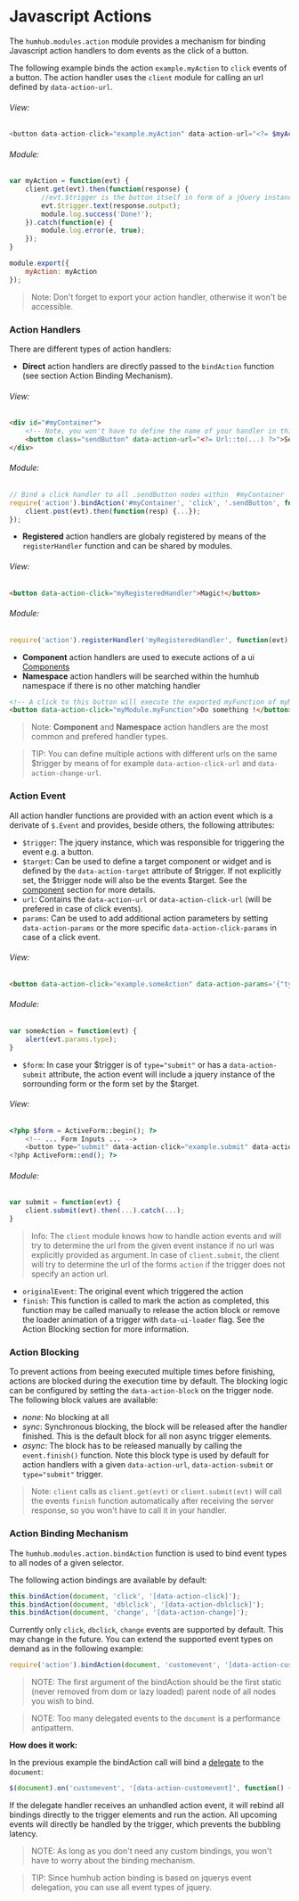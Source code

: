 Javascript Actions
=======

The `humhub.modules.action` module provides a mechanism for binding Javascript action handlers to dom events as the click of a button.

The following example binds the action `example.myAction` to `click` events of a button.
The action handler uses the `client` module for calling an url defined by `data-action-url`. 

###### View:

```php
<button data-action-click="example.myAction" data-action-url="<?= $myActionUrl ?>">Call my action!</button>
```

###### Module:

```javascript
var myAction = function(evt) {
    client.get(evt).then(function(response) {
        //evt.$trigger is the button itself in form of a jQuery instance
        evt.$trigger.text(response.output);
        module.log.success('Done!');
    }).catch(function(e) {
        module.log.error(e, true);
    });
}

module.export({
    myAction: myAction
});
```

> Note: Don't forget to export your action handler, otherwise it won't be accessible.

### Action Handlers

There are different types of action handlers:

- **Direct** action handlers are directly passed to the `bindAction` function (see section Action Binding Mechanism).

###### View:
```html
<div id="#myContainer">
    <!-- Note, you won't have to define the name of your handler in this case -->
    <button class="sendButton" data-action-url="<?= Url::to(...) ?>">Send</button>
</div>
```

###### Module:
```javascript
// Bind a click handler to all .sendButton nodes within  #myContainer
require('action').bindAction('#myContainer', 'click', '.sendButton', function(evt) {
    client.post(evt).then(function(resp) {...});
});
```
- **Registered** action handlers are globaly registered by means of the `registerHandler` function and can be shared by modules.

###### View:
```html
<button data-action-click="myRegisteredHandler">Magic!</button>
```

###### Module:
```javascript
require('action').registerHandler('myRegisteredHandler', function(evt) {/*...*/});
```
- **Component** action handlers are used to execute actions of a ui  [Components](javascript-components.md)
- **Namespace** action handlers will be searched within the humhub namespace if there is no other matching handler

```html
<!-- A click to this button will execute the exported myFunction of myModule -->
<button data-action-click="myModule.myFunction">Do something !</button>
```

> Note: **Component** and **Namespace** action handlers are the most common and prefered handler types.

> TIP: You can define multiple actions with different urls on the same $trigger by means of for example `data-action-click-url` and `data-action-change-url`.

### Action Event

All action handler functions are provided with an action event which is a derivate of `$.Event` and provides, beside others, the following attributes:

- `$trigger`: The jquery instance, which was responsible for triggering the event e.g. a button.
- `$target`: Can be used to define a target component or widget and is defined by the `data-action-target` attribute of $trigger. If not explicitly set, the $trigger node will also be the events $target. See the [component](javascript-components.md) section for more details. 
- `url`: Contains the `data-action-url` or `data-action-click-url` (will be prefered in case of click events).
- `params`: Can be used to add additional action parameters by setting `data-action-params` or the more specific `data-action-click-params` in case of a click event.

###### View:
```html
<button data-action-click="example.someAction" data-action-params='{"type":"example"}'>Call Action!</button>
```

###### Module:
```javascript
var someAction = function(evt) {
    alert(evt.params.type);
}
```
- `$form`: In case your $trigger is of `type="submit"` or has a `data-action-submit` attribute, the action event will include a jquery instance of the sorrounding form or the form set by the $target.

###### View:
```php
<?php $form = ActiveForm::begin(); ?>
    <!-- ... Form Inputs ... -->
    <button type="submit" data-action-click="example.submit" data-action-url="<?= $url ?>">Submit</button>
<?php ActiveForm::end(); ?>
```

###### Module:
```javascript
var submit = function(evt) {
    client.submit(evt).then(...).catch(...);
}
```
> Info: The `client` module knows how to handle action events and will try to determine the url from the given event instance if no url was explicitly provided as argument. In case of `client.submit`, the client will try to determine the url of the forms `action` if the trigger does not specify an action url.

 - `originalEvent`: The original event which triggered the action
 - `finish`: This function is called to mark the action as completed, this function may be called manually to release the action block or remove the loader animation of a trigger with `data-ui-loader` flag. See the Action Blocking section for more information.

### Action Blocking

To prevent actions from beeing executed multiple times before finishing, actions are blocked during the execution time by default. The blocking logic can be configured by setting the `data-action-block` on the trigger node. The following block values are available:

- *none*: No blocking at all
- *sync*: Synchronous blocking, the block will be released after the handler finished. This is the default block for all non async trigger elements.
- *async*: The block has to be released manually by calling the `event.finish()` function. Note this block type is  used by default for action handlers with a given `data-action-url`, `data-action-submit` or `type="submit"` trigger.

> Note: `client` calls as `client.get(evt)` or `client.submit(evt)` will call the events `finish` function automatically after receiving the server response, so you won't have to call it in your handler.

### Action Binding Mechanism

The `humhub.modules.action.bindAction` function is used to bind event types to all nodes of a given selector. 

The following action bindings are available by default:

```javascript
this.bindAction(document, 'click', '[data-action-click]');
this.bindAction(document, 'dblclick', '[data-action-dblclick]');
this.bindAction(document, 'change', '[data-action-change]');
```

Currently only `click`, `dbclick`, `change` events are supported by default. This may change in the future.
You can extend the supported event types on demand as in the following example:

```javascript
require('action').bindAction(document, 'customevent', '[data-action-customevent]');
```
> NOTE: The first argument of the bindAction should be the first static (never removed from dom or lazy loaded) parent node of all nodes you wish to bind. 

> NOTE: Too many delegated events to the `document` is a performance antipattern.

**How does it work:**

In the previous example the bindAction call will bind a [delegate](https://learn.jquery.com/events/event-delegation/) to the `document`: 
```javascript
$(document).on('customevent', '[data-action-customevent]', function() {...});
```
If the delegate handler receives an unhandled action event, it will rebind all bindings directly to the trigger elements and run the action.
All upcoming events will directly be handled by the trigger, which prevents the bubbling latency.

> NOTE: As long as you don't need any custom bindings, you won't have to worry about the binding mechanism.

> TIP: Since humhub action binding is based on jquerys event delegation, you can use all event types of jquery.